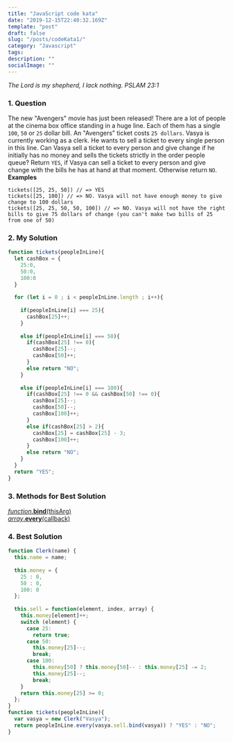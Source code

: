 ```yaml
---
title: "JavaScript code kata"
date: "2019-12-15T22:40:32.169Z"
template: "post"
draft: false
slug: "/posts/codeKata1/"
category: "Javascript"
tags:
description: ""
socialImage: ""
---
```

*The Lord is my shepherd, I lack nothing. PSLAM 23:1*

### 1. Question
The new "Avengers" movie has just been released! There are a lot of people at the cinema box office standing in a huge line. Each of them has a single `100`, `50` or `25` dollar bill. An "Avengers" ticket costs `25 dollars`.
Vasya is currently working as a clerk. He wants to sell a ticket to every single person in this line.
Can Vasya sell a ticket to every person and give change if he initially has no money and sells the tickets strictly in the order people queue?
Return `YES`, if Vasya can sell a ticket to every person and give change with the bills he has at hand at that moment. Otherwise return `NO`.
**Examples**
```
tickets([25, 25, 50]) // => YES 
tickets([25, 100]) // => NO. Vasya will not have enough money to give change to 100 dollars
tickets([25, 25, 50, 50, 100]) // => NO. Vasya will not have the right bills to give 75 dollars of change (you can't make two bills of 25 from one of 50)
```
### 2. My Solution
```javascript
function tickets(peopleInLine){
  let cashBox = {
    25:0,
    50:0,
    100:0
  }
  
  for (let i = 0 ; i < peopleInLine.length ; i++){
  
    if(peopleInLine[i] === 25){
      cashBox[25]++;
    }
    
    else if(peopleInLine[i] === 50){
      if(cashBox[25] !== 0){
        cashBox[25]--;
        cashBox[50]++;
      }
      else return "NO";
    }
    
    else if(peopleInLine[i] === 100){
      if(cashBox[25] !== 0 && cashBox[50] !== 0){
        cashBox[25]--;
        cashBox[50]--;
        cashBox[100]++;
      }
      else if(cashBox[25] > 2){
        cashBox[25] = cashBox[25] - 3;
        cashBox[100]++;
      }
      else return "NO";
    }
  }
  return "YES";
}
```
### 3. Methods for Best Solution
[*function*.**bind**(thisArg)](https://developer.mozilla.org/ko/docs/Web/JavaScript/Reference/Global_Objects/Function/bind)<br>
[*array*.**every**(callback)](https://developer.mozilla.org/ko/docs/Web/JavaScript/Reference/Global_Objects/Array/every)
### 4. Best Solution
```javascript
function Clerk(name) {
  this.name = name;
  
  this.money = {
    25 : 0,
    50 : 0,
    100: 0 
  };
  
  this.sell = function(element, index, array) {
    this.money[element]++;
    switch (element) {
      case 25:
        return true;
      case 50:
        this.money[25]--;
        break;
      case 100:
        this.money[50] ? this.money[50]-- : this.money[25] -= 2;
        this.money[25]--;
        break;
    }
    return this.money[25] >= 0;
  };
}
function tickets(peopleInLine){
  var vasya = new Clerk("Vasya");
  return peopleInLine.every(vasya.sell.bind(vasya)) ? "YES" : "NO";
}
```
